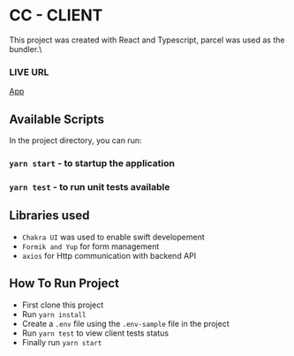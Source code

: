 # CC - CLIENT

This project was created with React and Typescript, parcel was used as the bundler.\

### LIVE URL

[App](https://606ae3366caf8d00076e985f--pedantic-carson-911677.netlify.app/login)

## Available Scripts

In the project directory, you can run:

### `yarn start` - to startup the application

### `yarn test` - to run unit tests available

## Libraries used

- `Chakra UI` was used to enable swift developement
- `Formik and Yup` for form management
- `axios` for Http communication with backend API

## How To Run Project

- First clone this project
- Run `yarn install`
- Create a `.env` file using the `.env-sample` file in the project
- Run `yarn test` to view client tests status
- Finally run `yarn start`
